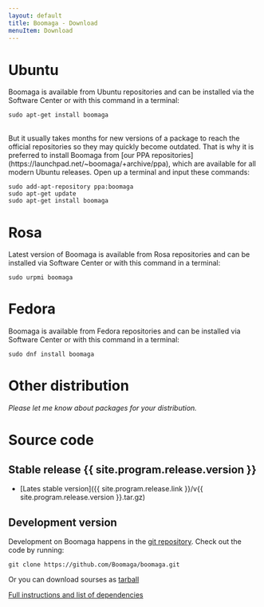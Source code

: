 ```yaml
---
layout: default
title: Boomaga - Download
menuItem: Download
---
```


Ubuntu
======
Boomaga is available from Ubuntu repositories and can be installed via the Software Center or with this command in a terminal:

    sudo apt-get install boomaga

<br>
But it usually takes months for new versions of a package to reach the official repositories so they may quickly become outdated. That is why it is preferred to install Boomaga from [our PPA repositories](https://launchpad.net/~boomaga/+archive/ppa), which are available for all modern Ubuntu releases. Open up a terminal and input these commands:

    sudo add-apt-repository ppa:boomaga
    sudo apt-get update
    sudo apt-get install boomaga



Rosa
====
Latest version of Boomaga is available from Rosa repositories and can be installed via Software Center or with this command in a terminal:

    sudo urpmi boomaga


Fedora
======
Boomaga is available from Fedora repositories and can be installed via Software Center or with this command in a terminal:

    sudo dnf install boomaga


Other distribution
==================
_Please let me know about packages for your distribution._

Source code
===========

Stable release {{ site.program.release.version }}
------------------------------------------------
* [Lates stable version]({{ site.program.release.link }}/v{{ site.program.release.version }}.tar.gz)

Development version
-------------------
Development on Boomaga happens in the [git repository](https://github.com/Boomaga/boomaga). Check out the code by running:

    git clone https://github.com/Boomaga/boomaga.git

Or you can download sourses as [tarball](https://github.com/Boomaga/boomaga/archive/master.tar.gz)

[Full instructions and list of dependencies](https://github.com/Boomaga/boomaga/wiki/Instalation)


<br><br><br><br><br><br><br>

